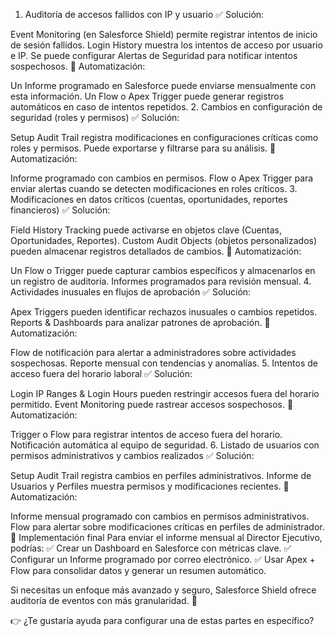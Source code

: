 1. Auditoría de accesos fallidos con IP y usuario
✅ Solución:

Event Monitoring (en Salesforce Shield) permite registrar intentos de inicio de sesión fallidos.
Login History muestra los intentos de acceso por usuario e IP.
Se puede configurar Alertas de Seguridad para notificar intentos sospechosos.
📌 Automatización:

Un Informe programado en Salesforce puede enviarse mensualmente con esta información.
Un Flow o Apex Trigger puede generar registros automáticos en caso de intentos repetidos.
2. Cambios en configuración de seguridad (roles y permisos)
✅ Solución:

Setup Audit Trail registra modificaciones en configuraciones críticas como roles y permisos.
Puede exportarse y filtrarse para su análisis.
📌 Automatización:

Informe programado con cambios en permisos.
Flow o Apex Trigger para enviar alertas cuando se detecten modificaciones en roles críticos.
3. Modificaciones en datos críticos (cuentas, oportunidades, reportes financieros)
✅ Solución:

Field History Tracking puede activarse en objetos clave (Cuentas, Oportunidades, Reportes).
Custom Audit Objects (objetos personalizados) pueden almacenar registros detallados de cambios.
📌 Automatización:

Un Flow o Trigger puede capturar cambios específicos y almacenarlos en un registro de auditoría.
Informes programados para revisión mensual.
4. Actividades inusuales en flujos de aprobación
✅ Solución:

Apex Triggers pueden identificar rechazos inusuales o cambios repetidos.
Reports & Dashboards para analizar patrones de aprobación.
📌 Automatización:

Flow de notificación para alertar a administradores sobre actividades sospechosas.
Reporte mensual con tendencias y anomalías.
5. Intentos de acceso fuera del horario laboral
✅ Solución:

Login IP Ranges & Login Hours pueden restringir accesos fuera del horario permitido.
Event Monitoring puede rastrear accesos sospechosos.
📌 Automatización:

Trigger o Flow para registrar intentos de acceso fuera del horario.
Notificación automática al equipo de seguridad.
6. Listado de usuarios con permisos administrativos y cambios realizados
✅ Solución:

Setup Audit Trail registra cambios en perfiles administrativos.
Informe de Usuarios y Perfiles muestra permisos y modificaciones recientes.
📌 Automatización:

Informe mensual programado con cambios en permisos administrativos.
Flow para alertar sobre modificaciones críticas en perfiles de administrador.
📌 Implementación final
Para enviar el informe mensual al Director Ejecutivo, podrías:
✅ Crear un Dashboard en Salesforce con métricas clave.
✅ Configurar un Informe programado por correo electrónico.
✅ Usar Apex + Flow para consolidar datos y generar un resumen automático.

Si necesitas un enfoque más avanzado y seguro, Salesforce Shield ofrece auditoría de eventos con más granularidad. 🚀

👉 ¿Te gustaría ayuda para configurar una de estas partes en específico?